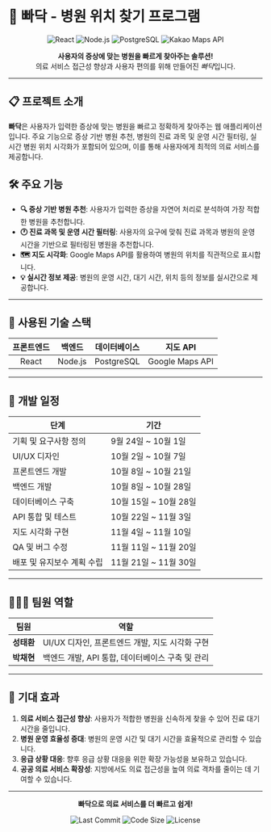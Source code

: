 # 🏥 빠닥 - 병원 위치 찾기 프로그램

<p align="center">
  <img src="https://img.shields.io/badge/React-18.0.0-blue.svg" alt="React">
  <img src="https://img.shields.io/badge/Node.js-16.0.0-green.svg" alt="Node.js">
  <img src="https://img.shields.io/badge/PostgreSQL-13.0.0-lightblue.svg" alt="PostgreSQL">
  <img src="https://img.shields.io/badge/Google_Maps_API-Enabled-red.svg" alt="Kakao Maps API">
</p>

<p align="center">
  <strong>사용자의 증상에 맞는 병원을 빠르게 찾아주는 솔루션!</strong>
  <br>
  의료 서비스 접근성 향상과 사용자 편의를 위해 만들어진 <i>빠닥</i>입니다.
</p>

---

## 📋 프로젝트 소개
**빠닥**은 사용자가 입력한 증상에 맞는 병원을 빠르고 정확하게 찾아주는 웹 애플리케이션입니다. 주요 기능으로 증상 기반 병원 추천, 병원의 진료 과목 및 운영 시간 필터링, 실시간 병원 위치 시각화가 포함되어 있으며, 이를 통해 사용자에게 최적의 의료 서비스를 제공합니다.

## 🛠️ 주요 기능
- **🔍 증상 기반 병원 추천**: 사용자가 입력한 증상을 자연어 처리로 분석하여 가장 적합한 병원을 추천합니다.
- **🕐 진료 과목 및 운영 시간 필터링**: 사용자의 요구에 맞춰 진료 과목과 병원의 운영 시간을 기반으로 필터링된 병원을 추천합니다.
- **🗺️ 지도 시각화**: Google Maps API를 활용하여 병원의 위치를 직관적으로 표시합니다.
- **💡 실시간 정보 제공**: 병원의 운영 시간, 대기 시간, 위치 등의 정보를 실시간으로 제공합니다.

---

## 🔧 사용된 기술 스택
| 프론트엔드 | 백엔드 | 데이터베이스 | 지도 API |
| :--------: | :-----: | :----------: | :------: |
| React      | Node.js | PostgreSQL   | Google Maps API |

---

## 📅 개발 일정
| 단계                      | 기간               |
| ------------------------- | ------------------ |
| 기획 및 요구사항 정의      | 9월 24일 ~ 10월 1일 |
| UI/UX 디자인              | 10월 2일 ~ 10월 7일 |
| 프론트엔드 개발            | 10월 8일 ~ 10월 21일 |
| 백엔드 개발                | 10월 8일 ~ 10월 28일 |
| 데이터베이스 구축          | 10월 15일 ~ 10월 28일 |
| API 통합 및 테스트         | 10월 22일 ~ 11월 3일  |
| 지도 시각화 구현           | 11월 4일 ~ 11월 10일 |
| QA 및 버그 수정            | 11월 11일 ~ 11월 20일 |
| 배포 및 유지보수 계획 수립 | 11월 21일 ~ 11월 30일 |

---

## 🧑‍🤝‍🧑 팀원 역할
| 팀원      | 역할                                                         |
| --------- | ------------------------------------------------------------ |
| **성태환** | UI/UX 디자인, 프론트엔드 개발, 지도 시각화 구현                 |
| **박채현** | 백엔드 개발, API 통합, 데이터베이스 구축 및 관리                |

---

## 🎯 기대 효과
1. **의료 서비스 접근성 향상**: 사용자가 적합한 병원을 신속하게 찾을 수 있어 진료 대기 시간을 줄입니다.
2. **병원 운영 효율성 증대**: 병원의 운영 시간 및 대기 시간을 효율적으로 관리할 수 있습니다.
3. **응급 상황 대응**: 향후 응급 상황 대응을 위한 확장 가능성을 보유하고 있습니다.
4. **공공 의료 서비스 확장성**: 지방에서도 의료 접근성을 높여 의료 격차를 줄이는 데 기여할 수 있습니다.

---

<p align="center">
  <strong>빠닥으로 의료 서비스를 더 빠르고 쉽게!</strong>
</p>

<p align="center">
  <img src="https://img.shields.io/github/last-commit/your-repository/branch" alt="Last Commit">
  <img src="https://img.shields.io/github/languages/code-size/your-repository" alt="Code Size">
  <img src="https://img.shields.io/github/license/your-repository" alt="License">
</p>
